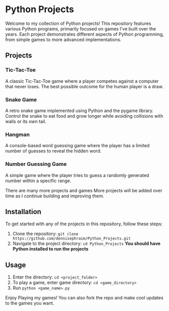 # Python Projects
Welcome to my collection of Python projects! This repository features various Python programs, 
primarily focused on games I've built over the years. Each project demonstrates different aspects of 
Python programming, from simple games to more advanced implementations.

## Projects
### Tic-Tac-Toe
A classic Tic-Tac-Toe game where a player competes against a computer that never loses. The best possible outcome for the human player is a draw.

### Snake Game
A retro snake game implemented using Python and the pygame library. Control the snake to eat food and grow longer while avoiding collisions with walls or its own tail.

### Hangman
A console-based word guessing game where the player has a limited number of guesses to reveal the hidden word.

### Number Guessing Game
A simple game where the player tries to guess a randomly generated number within a specific range.


There are many more projects and games 
More projects will be added over time as I continue building and improving them.

## Installation
To get started with any of the projects in this repository, follow these steps:
1. Clone the repository: `git clone https://github.com/dennisephraim/Python_Projects.git`
2. Navigate to the project directory: `cd Python_Projects`
**You should have Python installed to run the projects** 

## Usage
1. Enter the directory: `cd <project_folder>`
2. To play a game, enter game directory: `cd <game_directory>`
3. Run `python <game_name>.py`


Enjoy Playing my games!
You can also fork the repo and make cool updates to the games you want. 
